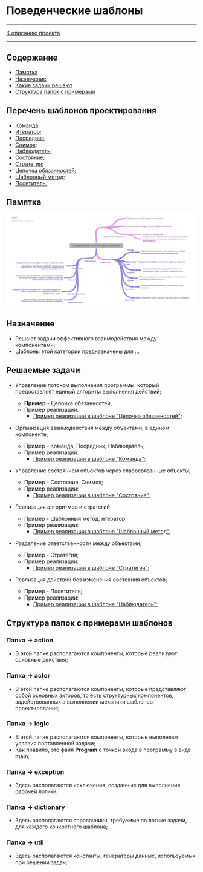# Поведенческие шаблоны
****
[К описанию проекта](../../../../../../../README.md)
**** 
## Содержание
* [Памятка](#памятка)
* [Назначение](#назначение)
* [Какие задачи решают](#решаемые-задачи)
* [Структура папок с примерами](#структура-папок-c-примерами-шаблонов)

## Перечень шаблонов проектирования
* [Команда](command/README.md);
* [Итератор](iterator/README.md);
* [Посредник](mediator/README.md);
* [Снимок](memento/README.md);
* [Наблюдатель](observer/README.md);
* [Состояние](state/README.md);
* [Стратегия](strategy/README.md);
* [Цепочка обязанностей](chainofresponsibility/README.md);
* [Шаблонный метод](templatemethod/README.md);
* [Посетитель](visitor/README.md);

## Памятка
![Памятка](Behavior.png)

## Назначение
* Решают задачи эффективного взаимодействия между компонентами;
* Шаблоны этой категории предназначены для ...

## Решаемые задачи
* Управление потоком выполнения программы, который предоставляет единый алгоритм выполнения действий;
  * **Пример** - Цепочка обязанностей;
  * Пример реализации:
    * [Пример реализации в шаблоне "Цепочка обязанностей"](chainofresponsibility/actor/Activity.java);

* Организация взаимодействия между объектами, в едином компоненте;
  * Пример - Команда, Посредник, Наблюдатель;
  * Пример реализации:
    * [Пример реализации в шаблоне "Команда"](command/documentbuffer/actor/Command.java);

* Управление состоянием объектов через слабосвязанные объекты;
  * Пример - Состояние, Снимок;
  * Пример реализации:
    * [Пример реализации в шаблоне "Состояние"](state/action/DocumentContext.java);

* Реализация алгоритмов и стратегий
  * Пример - Шаблонный метод, итератор;
  * Пример реализации:
    * [Пример реализации в шаблоне "Шаблонный метод"](templatemethod/actor/DocumentTemplate.java);

* Разделение ответственности между объектами;
  * Пример - Стратегия;
  * Пример реализации:
    * [Пример реализации в шаблоне "Стратегия"](strategy/action/StrategyClient.java);

* Реализация действий без изменения состояния объектов;
  * Пример - Посетитель;
  * Пример реализации:
    * [Пример реализации в шаблоне "Наблюдатель"](visitor/action/Visitor.java);

## Структура папок c примерами шаблонов

### Папка -> action
* В этой папке располагаются компоненты, которые реализуют основные действия;

### Папка -> actor
* В этой папке располагаются компоненты, которые представляют собой основных акторов,
  то есть структурных компонентов, задействованных в выполнении механики шаблонов проектирования;

### Папка -> logic
* В этой папке располагаются компоненты, которые выполняют условия поставленной задачи;
* Как правило, это файл **Program** с точкой входа в программу в виде **main**;

### Папка -> exception
* Здесь располагаются исключения, созданные для выполнения рабочей логики;

### Папка -> dictionary
* Здесь располагаются справочники, требуемые по логике задачи, для каждого конкретного шаблона;

### Папка -> util
* Здесь располагаются константы, генераторы данных, используемых при решении задач;